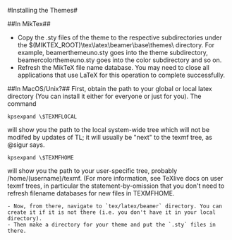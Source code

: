 #Installing the Themes#

##In MikTex##
   - Copy the .sty files of the theme to the respective subdirectories under the $(MIKTEX_ROOT)\tex\latex\beamer\base\themes\ directory. For example, beamerthemeuno.sty goes into the theme subdirectory, beamercolorthemeuno.sty goes into the color subdirectory and so on.
   - Refresh the MikTeX file name database. You may need to close all applications that use LaTeX for this operation to complete successfully.

##In MacOS/Unix?##
First, obtain the path to your global or local latex directory (You can install it either for everyone or just for you).
The command
   
    kpsexpand \$TEXMFLOCAL

will show you the path to the local system-wide tree which will not be modifed by updates of TL; it will usually be "next" to the texmf tree, as @sigur says.

    kpsexpand \$TEXMFHOME

will show you the path to your user-specific tree, probably /home/(username)/texmf. (For more information, see TeXlive docs on user texmf trees, in particular the statement-by-omission that you don't need to refresh filename databases for new files in TEXMFHOME.

    - Now, from there, navigate to `tex/latex/beamer` directory. You can create it if it is not there (i.e. you don't have it in your local directory).
    - Then make a directory for your theme and put the `.sty` files in there.
